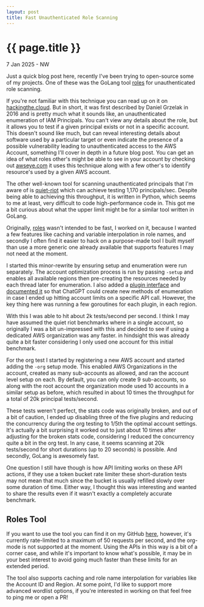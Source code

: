 ```yaml
---
layout: post
title: Fast Unauthenticated Role Scanning 
---
```


{{ page.title }}
================

<p class="meta">7 Jan 2025 - NW</p>

Just a quick blog post here, recently I've been trying to open-source some of my projects. One of these was the GoLang
tool [roles](https://github.com/RyanJarv/roles/blob/main/README.md) for unauthenticated role scanning.

If you're not familiar with this technique you can read up on it on [hackingthe.cloud](https://hackingthe.cloud/aws/enumeration/enum_iam_user_role/).
But in short, it was first described by Daniel Grzelak in 2016 and is pretty much what it sounds like, an unauthenticated
enumeration of IAM Principals. You can't view any details about the role, but it allows you to test if a given principal
exists or not in a specific account. This doesn't sound like much, but can reveal interesting details about software
used by a particular target or even indicate the presence of a possible vulnerability leading to unauthenticated
access to the AWS Account, something I'll cover in depth in a future blog post. You can get an idea of what roles 
other's might be able to see in your account by checking out [awseye.com](https://awseye.com) it uses this technique 
along with a few other's to identify resource's used by a given AWS account.

The other well-known tool for scanning unauthenticated principals that I'm aware of is [quiet-riot](https://github.com/righteousgambit/quiet-riot)
which can achieve testing 1,170 principals/sec. Despite being able to achieving this throughput, it is written in Python,
which seems to me at least, very difficult to code high-performance code in. This got me a bit curious about what the 
upper limit might be for a similar tool written in GoLang.

Originally, [roles](https://github.com/RyanJarv/roles/blob/main/README.md) wasn't intended to be fast, I worked
on it, because I wanted a few features like caching and variable interpolation in role names, and secondly I often find it
easier to hack on a purpose-made tool I built myself than use a more generic one already available that supports
features I may not need at the moment.

I started this minor-rewrite by ensuring setup and enumeration were run separately. The account optimization process is
run by passing `-setup` and enables all available regions then pre-creating the resources needed by each thread
later for enumeration. I also added a [plugin interface](https://github.com/RyanJarv/roles/blob/aab41f059c761049a057fd04efe40da768efbae1/pkg/plugins/types.go#L10)
and [documented it](https://github.com/RyanJarv/roles/tree/main?tab=readme-ov-file#plugins) so that ChatGPT could create
new methods of enumeration in case I ended up hitting account limits on a specific API call. However, the key thing here
was running a few goroutines for each plugin, in each region.

With this I was able to hit about 2k tests/second per second. I think I may have assumed the quiet riot benchmarks where 
in a single account, so originally I was a bit un-impressed with this and decided to see if using a dedicated AWS 
organization was any faster. in hindsight this was already quite a bit faster considering I only used one account for 
this initial benchmark.

For the org test I started by registering a new AWS account and started adding the `-org` setup mode. This enabled AWS 
Organizations in the account, created as many sub-accounts as allowed, and ran the account level setup on each. By 
default, you can only create 9 sub-accounts, so along with the root account the organization mode used 10 accounts in a 
similar setup as before, which resulted in about 10 times the throughput for a total of 20k principal tests/second.

These tests weren't perfect, the stats code was originally broken, and out of a bit of caution, I ended up disabling
three of the five plugins and reducing the concurrency during the org testing to 1/5th the optimal account settings.
It's actually a bit surprising it worked out to just about 10 times after adjusting for the broken stats code, 
considering I reduced the concurrency quite a bit in the org test. In any case, it seems scanning at 20k tests/second 
for short durations (up to 20 seconds) is possible. And secondly, GoLang is awesomely fast.

One question I still have though is how API limiting works on these API actions, if they use a token bucket rate
limiter these short-duration tests may not mean that much since the bucket is usually refilled slowly over some duration
of time. Either way, I thought this was interesting and wanted to share the results even if it wasn't exactly a
completely accurate benchmark.


## Roles Tool

If you want to use the tool you can find it on my GitHub [here](https://github.com/RyanJarv/roles), however, it's
currently rate-limited to a maximum of 50 requests per second, and the org-mode is not supported at the moment. Using
the APIs in this way is a bit of a corner case, and while it's important to know what's possible, it may be in your
best interest to avoid going much faster than these limits for an extended period.

The tool also supports caching and role name interpolation for variables like the Account ID and Region. At some point,
I'd like to support more advanced wordlist options, if you're interested in working on that feel free to ping me or open
a PR!
